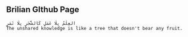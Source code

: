 ## Brilian GIthub Page

```
العِلْمُ بِلَا عَمَلٍ كَالشَّجَرِ بِلَا ثَمَرٍ
The unshared knowledge is like a tree that doesn't bear any fruit.
```

